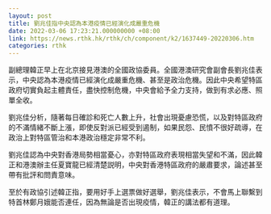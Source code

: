 ```yaml
---
layout: post
title: 劉兆佳指中央認為本港疫情已經演化成嚴重危機
date: 2022-03-06 17:23:21.000000000 +08:00
link: https://news.rthk.hk/rthk/ch/component/k2/1637449-20220306.htm
categories: rthk
---
```


副總理韓正早上在北京接見港澳的全國政協委員。全國港澳研究會副會長劉兆佳表示，中央認為本港疫情已經演化成嚴重危機、甚至是政治危機。因此中央希望特區政府切實負起主體責任，盡快控制危機，中央會給予全力支持，做到有求必應、照單全收。

劉兆佳分析，隨著每日確診和死亡人數上升，社會出現憂慮恐慌，以及對特區政府的不滿情緒不斷上漲，即使反對派已經受到遏制，如果民怨、民憤不很好疏導，在政治上對特區管治和本港政治穩定非常不利。

劉兆佳認為中央對香港局勢相當憂心，亦對特區政府表現相當失望和不滿，因此韓正和港澳辦主任夏寶龍已經清楚説明，中央對香港特區政府的嚴肅要求，論述甚至帶有批評和問責意味。

至於有政協引述韓正指，要用好手上選票做好選舉，劉兆佳表示，不會馬上聯繫到特首林鄭月娥能否連任，因為無論是否出現疫情，韓正的講法都有道理。
